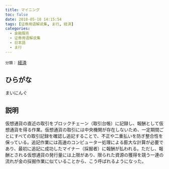 ```yaml
---
title: マイニング
toc: false
date: 2018-05-18 14:15:54
tags: [证券用语解说集, ま行, 経済]
categories:
  - 金融服务
  - 证券用语解说集
  - 日本語
  - ま行
---
```


`分類：` [経済](/tags/経済/)

## ひらがな

まいにんぐ

## 説明

仮想通貨の直近の取引をブロックチェーン（取引台帳）に記録し、報酬として仮想通貨を得る作業。仮想通貨の取引には中央機関が存在しないため、一定期間ごとにすべての取引記録を確認し追記することで、不正や二重払いを防ぎ整合性を保っている。追記作業には高速のコンピューター処理による膨大な計算が必要であり、最初に追記に成功したマイナー（採掘者）に報酬が払われる。ただし、報酬とされる仮想通貨の発行量には上限があり、限られた資源の獲得を競う一連の流れが金の採掘作業に似ていることから、こう呼ばれるようになった。
